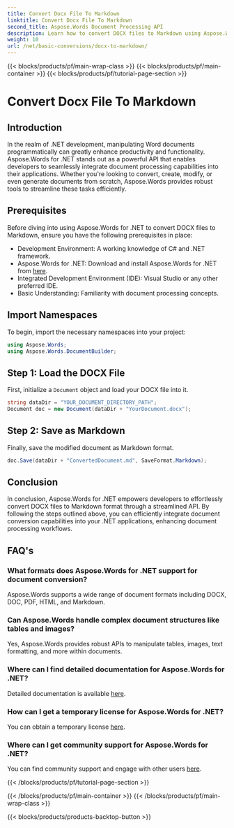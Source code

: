 ```yaml
---
title: Convert Docx File To Markdown
linktitle: Convert Docx File To Markdown
second_title: Aspose.Words Document Processing API
description: Learn how to convert DOCX files to Markdown using Aspose.Words for .NET. Follow our detailed guide for seamless integration in your .NET applications.
weight: 10
url: /net/basic-conversions/docx-to-markdown/
---
```


{{< blocks/products/pf/main-wrap-class >}}
{{< blocks/products/pf/main-container >}}
{{< blocks/products/pf/tutorial-page-section >}}

# Convert Docx File To Markdown

## Introduction

In the realm of .NET development, manipulating Word documents programmatically can greatly enhance productivity and functionality. Aspose.Words for .NET stands out as a powerful API that enables developers to seamlessly integrate document processing capabilities into their applications. Whether you're looking to convert, create, modify, or even generate documents from scratch, Aspose.Words provides robust tools to streamline these tasks efficiently.

## Prerequisites

Before diving into using Aspose.Words for .NET to convert DOCX files to Markdown, ensure you have the following prerequisites in place:

- Development Environment: A working knowledge of C# and .NET framework.
- Aspose.Words for .NET: Download and install Aspose.Words for .NET from [here](https://releases.aspose.com/words/net/).
- Integrated Development Environment (IDE): Visual Studio or any other preferred IDE.
- Basic Understanding: Familiarity with document processing concepts.

## Import Namespaces

To begin, import the necessary namespaces into your project:

```csharp
using Aspose.Words;
using Aspose.Words.DocumentBuilder;
```

## Step 1: Load the DOCX File

First, initialize a `Document` object and load your DOCX file into it.

```csharp
string dataDir = "YOUR_DOCUMENT_DIRECTORY_PATH";
Document doc = new Document(dataDir + "YourDocument.docx");
```

## Step 2: Save as Markdown

Finally, save the modified document as Markdown format.

```csharp
doc.Save(dataDir + "ConvertedDocument.md", SaveFormat.Markdown);
```

## Conclusion

In conclusion, Aspose.Words for .NET empowers developers to effortlessly convert DOCX files to Markdown format through a streamlined API. By following the steps outlined above, you can efficiently integrate document conversion capabilities into your .NET applications, enhancing document processing workflows.

## FAQ's

### What formats does Aspose.Words for .NET support for document conversion?
Aspose.Words supports a wide range of document formats including DOCX, DOC, PDF, HTML, and Markdown.

### Can Aspose.Words handle complex document structures like tables and images?
Yes, Aspose.Words provides robust APIs to manipulate tables, images, text formatting, and more within documents.

### Where can I find detailed documentation for Aspose.Words for .NET?
Detailed documentation is available [here](https://reference.aspose.com/words/net/).

### How can I get a temporary license for Aspose.Words for .NET?
You can obtain a temporary license [here](https://purchase.aspose.com/temporary-license/).

### Where can I get community support for Aspose.Words for .NET?
You can find community support and engage with other users [here](https://forum.aspose.com/c/words/8).


{{< /blocks/products/pf/tutorial-page-section >}}

{{< /blocks/products/pf/main-container >}}
{{< /blocks/products/pf/main-wrap-class >}}

{{< blocks/products/products-backtop-button >}}
